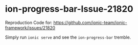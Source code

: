 # ion-progress-bar-Issue-21820
Reproduction Code for: https://github.com/ionic-team/ionic-framework/issues/21820

Simply run `ionic serve` and see the `ion-progress-bar` tremble.
